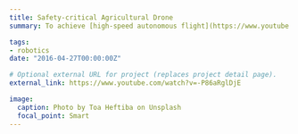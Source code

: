 ```yaml
---
title: Safety-critical Agricultural Drone
summary: To achieve [high-speed autonomous flight](https://www.youtube.com/watch?v=-P86aRglDjE) of aerial vehicles and realize high-performance precision spraying in precision farming. Trajectories must be generated in real-time to avoid collision and be close to the reference spraying path. Because of the high navigation speed, short sensing range, and unknown environments, response time is extremely limited, making generating high-quality trajectories a significant challenge.

tags:
- robotics
date: "2016-04-27T00:00:00Z"

# Optional external URL for project (replaces project detail page).
external_link: https://www.youtube.com/watch?v=-P86aRglDjE

image:
  caption: Photo by Toa Heftiba on Unsplash
  focal_point: Smart
---
```

